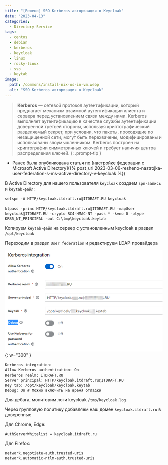 ```yaml
---
title: "[Решено] SSO Kerberos авторизация в Keycloak"
date: "2023-04-13"
categories: 
  - Directory-Service
tags: 
  - centos
  - debian
  - kerberos
  - keycloak
  - linux
  - rocky-linux
  - sso
  - keytab
image:
  path: /commons/install-nix-os-in-vm.webp
  alt: "SSO Kerberos авторизация в Keycloak"
---
```


> **Kerberos** — сетевой протокол аутентификации, который предлагает механизм взаимной аутентификации клиента и сервера перед установлением связи между ними. Kerberos выполняет аутентификацию в качестве службы аутентификации доверенной третьей стороны, используя криптографический разделяемый секрет, при условии, что пакеты, проходящие по незащищенной сети, могут быть перехвачены, модифицированы и использованы злоумышленником. Kerberos построен на криптографии симметричных ключей и требует наличия центра распределения ключей.
{: .prompt-tip }

- Ранее была опубликована статья по [настройке федерации с Microsoft Active Directory]({% post_url 2023-03-06-resheno-nastrojka-user-federation-s-ms-active-directory-v-keycloak %})

В Active Directory для нашего пользователя `keycloak` создаем `spn-запись` и `keytab-файл`:

```
setspn -A HTTP/keycloak.itdraft.ru@ITDRAFT.RU keycloak

ktpass -princ HTTP/keycloak.itdraft.ru@ITDRAFT.RU -mapUser keycloak@ITDRAFT.RU -crypto RC4-HMAC-NT -pass * -kvno 0 -ptype KRB5_NT_PRINCIPAL -out C:\tmp\keycloak.keytab
```

Копируем `keytab-файл` на сервер с установленным keycloak в раздел `/opt/keycloak`

Переходим в раздел `User federation` и редактируем LDAP-провайдера

![](/assets/img/posts/2023/04/13/image-35.png){: w="300" }

```
Kerberos integration:
Allow Kerberos authentication: On
Kerberos realm: ITDRAFT.RU
Server principal: HTTP/keycloak.itdraft.ru@ITDRAFT.RU
Key tab: /opt/keycloak/keycloak.keytab
Debug: On # Можно включить на время отладки
```

Для дебага, мониторим логи keycloak `/tmp/keycloak.log`

Через групповую политику добавляем наш домен `keycloak.itdraft.ru` в доверенные

Для Chrome, Edge:

```
AuthServerWhitelist = keycloak.itdraft.ru
```

Для Firefox:

```
network.negotiate-auth.trusted-uris
network.automatic-ntlm-auth.trusted-uris
```
